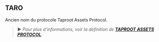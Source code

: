 ## TARO

Ancien nom du protocole Taproot Assets Protocol. 

> ► *Pour plus d'informations, voir la définition de [**TAPROOT ASSETS PROTOCOL**](/dictionnaire/T.md#taproot-assets-protocol).*

